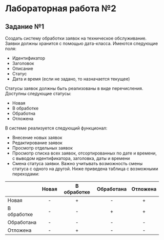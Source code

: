 # Лабораторная работа №2

## Задание №1

Создать систему обработки заявок на техническое обслуживание. Заявки должны хранится с помощью дата-класса. Имеются следующие поля:
+ Идентификатор
+ Заголовок
+ Описание
+ Статус
+ Дата и время (если не задано, то назначается текущее)

Статусы заявок должны быть реализованы в виде перечисления. Доступны следующие статусы:
+ Новая
+ В обработке
+ Обработна
+ Отложена

В системе реализуется следующий функционал:
+ Внесение новых заявок
+ Редактирование заявок
+ Просмотр отдельных заявок
+ Просмотр списка всех заявок, отсортированных по дате и времени, с выводом идентификатора, заголовка, даты и времени
+ Смена статуса заявки. Важно учитывать возможность смены статуса с одного на другой. Ниже приведена таблица с возможными переходами:

|             | Новая | В обработке | Обработана | Отложена |
| ----------- | :---: | :---------: | :--------: | :------: |
| Новая       |   -   |      +      |     -      |    +     |
| В обработке |   -   |      -      |     +      |    +     |
| Обработана  |   -   |      -      |     -      |    -     |
| Отложена    |   -   |      +      |     -      |    -     |
